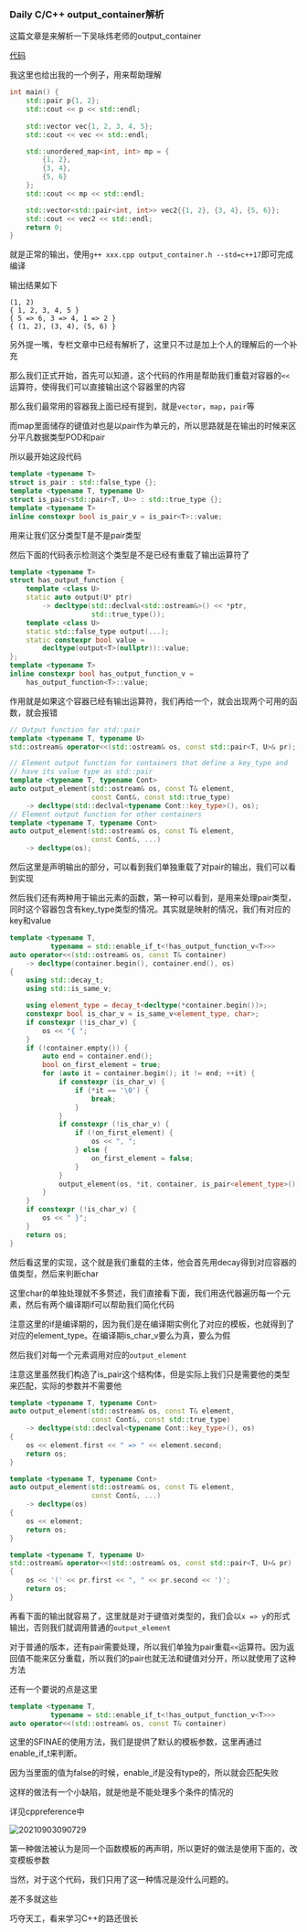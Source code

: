 ### Daily C/C++ output_container解析

这篇文章是来解析一下吴咏炜老师的output_container

[代码](https://github.com/adah1972/output_container/blob/geektime/output_container.h)

我这里也给出我的一个例子，用来帮助理解

```cpp
int main() {
    std::pair p{1, 2};
    std::cout << p << std::endl;
    
    std::vector vec{1, 2, 3, 4, 5};
    std::cout << vec << std::endl;

    std::unordered_map<int, int> mp = {
        {1, 2},
        {3, 4},
        {5, 6}
    };
    std::cout << mp << std::endl;

    std::vector<std::pair<int, int>> vec2{{1, 2}, {3, 4}, {5, 6}};
    std::cout << vec2 << std::endl;
    return 0;
}
```

就是正常的输出，使用`g++ xxx.cpp output_container.h --std=c++17`即可完成编译

输出结果如下

```
(1, 2)
{ 1, 2, 3, 4, 5 }
{ 5 => 6, 3 => 4, 1 => 2 }
{ (1, 2), (3, 4), (5, 6) }
```

另外提一嘴，专栏文章中已经有解析了，这里只不过是加上个人的理解后的一个补充

那么我们正式开始，首先可以知道，这个代码的作用是帮助我们重载对容器的`<<`运算符，使得我们可以直接输出这个容器里的内容

那么我们最常用的容器我上面已经有提到，就是`vector`，`map`，`pair`等

而map里面储存的键值对也是以pair作为单元的，所以思路就是在输出的时候来区分平凡数据类型POD和pair

所以最开始这段代码

```cpp
template <typename T>
struct is_pair : std::false_type {};
template <typename T, typename U>
struct is_pair<std::pair<T, U>> : std::true_type {};
template <typename T>
inline constexpr bool is_pair_v = is_pair<T>::value;
```

用来让我们区分类型T是不是pair类型

然后下面的代码表示检测这个类型是不是已经有重载了输出运算符了

```cpp
template <typename T>
struct has_output_function {
    template <class U>
    static auto output(U* ptr)
        -> decltype(std::declval<std::ostream&>() << *ptr,
                    std::true_type());
    template <class U>
    static std::false_type output(...);
    static constexpr bool value =
        decltype(output<T>(nullptr))::value;
};
template <typename T>
inline constexpr bool has_output_function_v =
    has_output_function<T>::value;
```

作用就是如果这个容器已经有输出运算符，我们再给一个，就会出现两个可用的函数，就会报错

```cpp
// Output function for std::pair
template <typename T, typename U>
std::ostream& operator<<(std::ostream& os, const std::pair<T, U>& pr);

// Element output function for containers that define a key_type and
// have its value type as std::pair
template <typename T, typename Cont>
auto output_element(std::ostream& os, const T& element,
                    const Cont&, const std::true_type)
    -> decltype(std::declval<typename Cont::key_type>(), os);
// Element output function for other containers
template <typename T, typename Cont>
auto output_element(std::ostream& os, const T& element,
                    const Cont&, ...)
    -> decltype(os);
```

然后这里是声明输出的部分，可以看到我们单独重载了对pair的输出，我们可以看到实现

然后我们还有两种用于输出元素的函数，第一种可以看到，是用来处理pair类型，同时这个容器包含有key_type类型的情况。其实就是映射的情况，我们有对应的key和value

```cpp
template <typename T,
          typename = std::enable_if_t<!has_output_function_v<T>>>
auto operator<<(std::ostream& os, const T& container)
    -> decltype(container.begin(), container.end(), os)
{
    using std::decay_t;
    using std::is_same_v;

    using element_type = decay_t<decltype(*container.begin())>;
    constexpr bool is_char_v = is_same_v<element_type, char>;
    if constexpr (!is_char_v) {
        os << "{ ";
    }
    if (!container.empty()) {
        auto end = container.end();
        bool on_first_element = true;
        for (auto it = container.begin(); it != end; ++it) {
            if constexpr (is_char_v) {
                if (*it == '\0') {
                    break;
                }
            }
            if constexpr (!is_char_v) {
                if (!on_first_element) {
                    os << ", ";
                } else {
                    on_first_element = false;
                }
            }
            output_element(os, *it, container, is_pair<element_type>());
        }
    }
    if constexpr (!is_char_v) {
        os << " }";
    }
    return os;
}
```

然后看这里的实现，这个就是我们重载的主体，他会首先用decay得到对应容器的值类型，然后来判断char

这里char的单独处理就不多赘述，我们直接看下面，我们用迭代器遍历每一个元素，然后有两个编译期if可以帮助我们简化代码

注意这里的if是编译期的，因为我们是在编译期实例化了对应的模板，也就得到了对应的element_type。在编译期is_char_v要么为真，要么为假

然后我们对每一个元素调用对应的`output_element`

注意这里虽然我们构造了is_pair这个结构体，但是实际上我们只是需要他的类型来匹配，实际的参数并不需要他

```cpp
template <typename T, typename Cont>
auto output_element(std::ostream& os, const T& element,
                    const Cont&, const std::true_type)
    -> decltype(std::declval<typename Cont::key_type>(), os)
{
    os << element.first << " => " << element.second;
    return os;
}

template <typename T, typename Cont>
auto output_element(std::ostream& os, const T& element,
                    const Cont&, ...)
    -> decltype(os)
{
    os << element;
    return os;
}

template <typename T, typename U>
std::ostream& operator<<(std::ostream& os, const std::pair<T, U>& pr)
{
    os << '(' << pr.first << ", " << pr.second << ')';
    return os;
}
```

再看下面的输出就容易了，这里就是对于键值对类型的，我们会以`x => y`的形式输出，否则我们就调用普通的`output_element`

对于普通的版本，还有pair需要处理，所以我们单独为pair重载`<<`运算符。因为返回值不能来区分重载，所以我们的pair也就无法和键值对分开，所以就使用了这种方法

还有一个要说的点是这里

```cpp
template <typename T,
          typename = std::enable_if_t<!has_output_function_v<T>>>
auto operator<<(std::ostream& os, const T& container)
```

这里的SFINAE的使用方法，我们是提供了默认的模板参数，这里再通过enable_if_t来判断。

因为当里面的值为false的时候，enable_if是没有type的，所以就会匹配失败

这样的做法有一个小缺陷，就是他是不能处理多个条件的情况的

详见cppreference中

![20210903090729](https://picsheep.oss-cn-beijing.aliyuncs.com/pic/20210903090729.png)

第一种做法被认为是同一个函数模板的再声明，所以更好的做法是使用下面的，改变模板参数

当然，对于这个代码，我们只用了这一种情况是没什么问题的。

差不多就这些

巧夺天工，看来学习C++的路还很长
